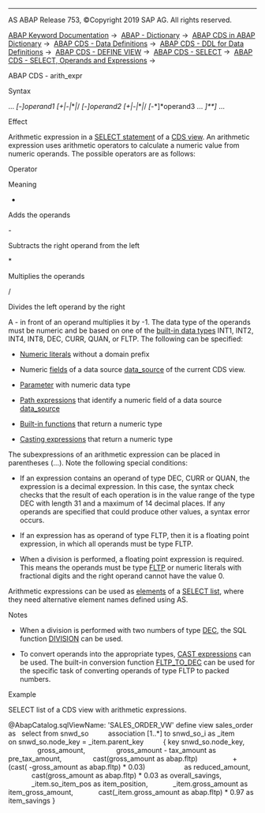   

* * *

AS ABAP Release 753, ©Copyright 2019 SAP AG. All rights reserved.

[ABAP Keyword Documentation](javascript:call_link\('abenabap.htm'\)) →  [ABAP - Dictionary](javascript:call_link\('abenabap_dictionary.htm'\)) →  [ABAP CDS in ABAP Dictionary](javascript:call_link\('abencds.htm'\)) →  [ABAP CDS - Data Definitions](javascript:call_link\('abenddic_cds_entities.htm'\)) →  [ABAP CDS - DDL for Data Definitions](javascript:call_link\('abencds_f1_ddl_syntax.htm'\)) →  [ABAP CDS - DEFINE VIEW](javascript:call_link\('abencds_f1_define_view.htm'\)) →  [ABAP CDS - SELECT](javascript:call_link\('abencds_f1_select_statement.htm'\)) →  [ABAP CDS - SELECT, Operands and Expressions](javascript:call_link\('abencds_operands_and_expressions.htm'\)) → 

ABAP CDS - arith\_expr

Syntax

... *\[*\-*\]*operand1 *\[*+*|*\-*|*\**|*/ *\[*\-*\]*operand2 *\[*+*|*\-*|*\**|*/ *\[*\-*\]*operand3 ... *\]**\]* ...

Effect

Arithmetic expression in a [SELECT statement](javascript:call_link\('abencds_f1_select_statement.htm'\)) of a [CDS view](javascript:call_link\('abencds_view_glosry.htm'\) "Glossary Entry"). An arithmetic expression uses arithmetic operators to calculate a numeric value from numeric operands. The possible operators are as follows:

Operator

Meaning

+

Adds the operands

\-

Subtracts the right operand from the left

\*

Multiplies the operands

/

Divides the left operand by the right

A \- in front of an operand multiplies it by -1. The data type of the operands must be numeric and be based on one of the [built-in data types](javascript:call_link\('abenddic_builtin_types.htm'\)) INT1, INT2, INT4, INT8, DEC, CURR, QUAN, or FLTP. The following can be specified:

-   [Numeric literals](javascript:call_link\('abencds_f1_literal.htm'\)) without a domain prefix

-   Numeric [fields](javascript:call_link\('abencds_f1_field.htm'\)) of a data source [data\_source](javascript:call_link\('abencds_f1_data_source.htm'\)) of the current CDS view.

-   [Parameter](javascript:call_link\('abencds_f1_parameter.htm'\)) with numeric data type

-   [Path expressions](javascript:call_link\('abencds_f1_path_expression.htm'\)) that identify a numeric field of a data source [data\_source](javascript:call_link\('abencds_f1_data_source.htm'\))

-   [Built-in functions](javascript:call_link\('abencds_f1_builtin_functions.htm'\)) that return a numeric type

-   [Casting expressions](javascript:call_link\('abencds_f1_cast_expression.htm'\)) that return a numeric type

The subexpressions of an arithmetic expression can be placed in parentheses (...). Note the following special conditions:

-   If an expression contains an operand of type DEC, CURR or QUAN, the expression is a decimal expression. In this case, the syntax check checks that the result of each operation is in the value range of the type DEC with length 31 and a maximum of 14 decimal places. If any operands are specified that could produce other values, a syntax error occurs.

-   If an expression has as operand of type FLTP, then it is a floating point expression, in which all operands must be type FLTP.

-   When a division is performed, a floating point expression is required. This means the operands must be type [FLTP](javascript:call_link\('abenddic_builtin_types.htm'\)) or numeric literals with fractional digits and the right operand cannot have the value 0.

Arithmetic expressions can be used as [elements](javascript:call_link\('abencds_f1_select_list_entry.htm'\)) of a [SELECT list](javascript:call_link\('abencds_f1_select_list.htm'\)), where they need alternative element names defined using AS.

Notes

-   When a division is performed with two numbers of type [DEC](javascript:call_link\('abenddic_builtin_types.htm'\)), the SQL function [DIVISION](javascript:call_link\('abencds_f1_sql_functions_numeric.htm'\)) can be used.

-   To convert operands into the appropriate types, [CAST expressions](javascript:call_link\('abencds_f1_cast_expression.htm'\)) can be used. The built-in conversion function [FLTP\_TO\_DEC](javascript:call_link\('abencds_f1_conv_func_types.htm'\)) can be used for the specific task of converting operands of type FLTP to packed numbers.

Example

SELECT list of a CDS view with arithmetic expressions.

@AbapCatalog.sqlViewName: 'SALES\_ORDER\_VW'
define view sales\_order as
  select from snwd\_so
         association \[1..\*\] to snwd\_so\_i as \_item
           on snwd\_so.node\_key = \_item.parent\_key
         { key snwd\_so.node\_key,
               gross\_amount,
               gross\_amount - tax\_amount as pre\_tax\_amount,
               cast(gross\_amount as abap.fltp)
                 + (cast( -gross\_amount as abap.fltp) \* 0.03)
                   as reduced\_amount,
            cast(gross\_amount as abap.fltp) \* 0.03 as overall\_savings,
            \_item.so\_item\_pos as item\_position,
            \_item.gross\_amount as item\_gross\_amount,
            cast(\_item.gross\_amount as abap.fltp) \* 0.97 as item\_savings
}